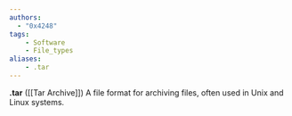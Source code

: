 ```yaml
---
authors:
  - "0x4248"
tags:
    - Software
    - File_types
aliases:
    - .tar
---
```

**.tar** ([[Tar Archive]]) A file format for archiving files, often used in Unix and Linux systems.
